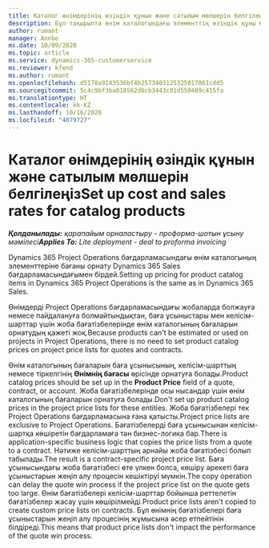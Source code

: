 ```yaml
---
title: Каталог өнімдерінің өзіндік құнын және сатылым мөлшерін белгілеңіз
description: Бұл тақырыпта өнім каталогындағы элементтің өзіндік құны мен сатылым мөлшерлерін орнату әдісі туралы ақпарат берілген.
author: rumant
manager: Annbe
ms.date: 10/09/2020
ms.topic: article
ms.service: dynamics-365-customerservice
ms.reviewer: kfend
ms.author: rumant
ms.openlocfilehash: d5178a9143536bf4b2573403125325017861cdd5
ms.sourcegitcommit: 5c4c9bf3ba018562d6cb3443c01d550489c415fa
ms.translationtype: HT
ms.contentlocale: kk-KZ
ms.lasthandoff: 10/16/2020
ms.locfileid: "4079727"
---
```

# <a name="set-up-cost-and-sales-rates-for-catalog-products"></a><span data-ttu-id="c2a02-103">Каталог өнімдерінің өзіндік құнын және сатылым мөлшерін белгілеңіз</span><span class="sxs-lookup"><span data-stu-id="c2a02-103">Set up cost and sales rates for catalog products</span></span>

<span data-ttu-id="c2a02-104">_**Қолданылады:** қарапайым орналастыру - проформа-шотын ұсыну мәмілесі_</span><span class="sxs-lookup"><span data-stu-id="c2a02-104">_**Applies To:** Lite deployment - deal to proforma invoicing_</span></span>


<span data-ttu-id="c2a02-105">Dynamics 365 Project Operations бағдарламасындағы өнім каталогының элементтеріне бағаны орнату Dynamics 365 Sales бағдарламасындағымен бірдей.</span><span class="sxs-lookup"><span data-stu-id="c2a02-105">Setting up pricing for product catalog items in Dynamics 365 Project Operations is the same as in Dynamics 365 Sales.</span></span>

<span data-ttu-id="c2a02-106">Өнімдерді Project Operations бағдарламасындағы жобаларда болжауға немесе пайдалануға болмайтындықтан, баға ұсыныстары мен келісім-шарттар үшін жоба бағатізбелерінде өнім каталогының бағаларын орнатудың қажеті жоқ.</span><span class="sxs-lookup"><span data-stu-id="c2a02-106">Because products can't be estimated or used on projects in Project Operations, there is no need to set product catalog prices on project price lists for quotes and contracts.</span></span>

<span data-ttu-id="c2a02-107">Өнім каталогының бағаларын баға ұсынысының, келісім-шарттың немесе тіркелгінің **Өнімнің бағасы** өрісінде орнатуға болады.</span><span class="sxs-lookup"><span data-stu-id="c2a02-107">Product catalog prices should be set up in the **Product Price** field of a quote, contract, or account.</span></span> <span data-ttu-id="c2a02-108">Жоба бағатізбелерінде осы нысандар үшін өнім каталогының бағаларын орнатуға болады.</span><span class="sxs-lookup"><span data-stu-id="c2a02-108">Don't set up product catalog prices in the project price lists for these entities.</span></span> <span data-ttu-id="c2a02-109">Жоба бағатізбелері тек Project Operations бағдарламасына ғана қатысты.</span><span class="sxs-lookup"><span data-stu-id="c2a02-109">Project price lists are exclusive to Project Operations.</span></span> <span data-ttu-id="c2a02-110">Бағатізбелерді баға ұсынысынан келісім-шартқа көшіретін бағдарламаға тән бизнес-логика бар.</span><span class="sxs-lookup"><span data-stu-id="c2a02-110">There is application-specific business logic that copies the price lists from a quote to a contract.</span></span> <span data-ttu-id="c2a02-111">Нәтиже келісім-шарттың арнайы жоба бағатізбесі болып табылады.</span><span class="sxs-lookup"><span data-stu-id="c2a02-111">The result is a contract-specific project price list.</span></span> <span data-ttu-id="c2a02-112">Баға ұсынысындағы жоба бағатізбесі өте үлкен болса, көшіру әрекеті баға ұсыныстарын жеңіп алу процесін кешіктіруі мүмкін.</span><span class="sxs-lookup"><span data-stu-id="c2a02-112">The copy operation can delay the quote win process if the project price list on the quote gets too large.</span></span> <span data-ttu-id="c2a02-113">Өнім бағатізбелері келісім-шарттар бойынша реттелетін бағатізбелер жасау үшін көшірілмейді.</span><span class="sxs-lookup"><span data-stu-id="c2a02-113">Product price lists aren't copied to create custom price lists on contracts.</span></span> <span data-ttu-id="c2a02-114">Бұл өнімнің бағатізбелері баға ұсыныстарын жеңіп алу процесінің жұмысына әсер етпейтінін білдіреді.</span><span class="sxs-lookup"><span data-stu-id="c2a02-114">This means that product price lists don't impact the performance of the quote win process.</span></span>
